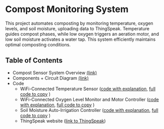 # Compost Monitoring System
This project automates composting by monitoring temperature, oxygen levels, and soil moisture, uploading data to ThingSpeak. Temperature guides compost phases, while low oxygen triggers an aeration motor, and low soil moisture activates a water tap. This system efficiently maintains optimal composting conditions.

## Table of Contents
- Compost Sensor System Overview [(link)](https://github.com/NetaCohenSimhi/composensor/blob/main/Compost%20Sensor%20System%20Overview.md)
- Components + Circuit Diagram [(link)](https://github.com/NetaCohenSimhi/composensor/blob/main/Components%20%2B%20circuit%20diagram.md)
- Code
  - WiFi-Connected Temperature Sensor ([code with explanation](https://github.com/NetaCohenSimhi/composensor/blob/main/WiFi-Connected%20Temperature%20Sensor.md), [full code to copy](https://github.com/NetaCohenSimhi/composensor/blob/main/WiFi-Connected%20Temperature%20Sensor%20.ino) )
  - WiFi-Connected Oxygen Level Monitor and Motor Controller ([code with explanation](https://github.com/NetaCohenSimhi/composensor/blob/main/Oxygen%20Level%20Motor%20Control%20Code.md), [full code to copy](https://github.com/NetaCohenSimhi/composensor/blob/main/Oxygen%20Level%20Motor%20Control%20Code.ino) )
  - Soil Moisture Auto-Irrigation Controller ([code with explanation](https://github.com/NetaCohenSimhi/composensor/blob/main/Soil%20Moisture%20Auto-Irrigation%20Controller%20preview.md), [full code to copy](https://github.com/NetaCohenSimhi/composensor/blob/main/Soil%20Moisture%20Auto-Irrigation%20Controller.ino) )
  - ThingSpeak website ([link to ThingSpeak](https://thingspeak.com/channels/2591283))

